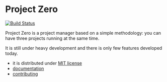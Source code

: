 # Project Zero

[![Build Status](https://travis-ci.org/marienfressinaud/project-zero.svg?branch=master)](https://travis-ci.org/marienfressinaud/project-zero)

Project Zero is a project manager based on a simple methodology: you can have
three projects running at the same time.

It is still under heavy development and there is only few features developed
today.

- it is distributed under [MIT license](https://opensource.org/licenses/MIT)
- [documentation](docs/index.md)
- [contributing](CONTRIBUTING.md)
